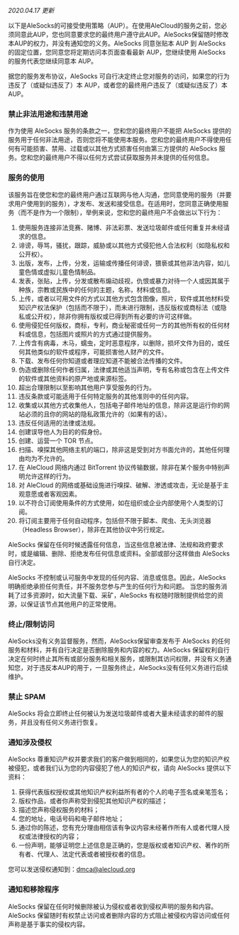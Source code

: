 *2020.04.17 更新*



以下是AleSocks的可接受使用策略（AUP）。在使用AleCloud的服务之前，您必须同意此AUP，您也同意要求您的最终用户遵守此AUP。AleSocks保留随时修改本AUP的权力，并没有通知您的义务。AleSocks 同意张贴本 AUP 到 AleSocks 的固定位置，您同意您将定期访问本页面查看最新 AUP，您继续使用 AleSocks 的服务代表您继续同意本 AUP。

据您的服务发布协议，AleSocks 可自行决定终止您对服务的访问，如果您的行为违反了（或疑似违反了）本 AUP，或者您的最终用户违反了（或疑似违反了）本 AUP。

### 禁止非法用途和违禁用途

作为使用 AleSocks 服务的条款之一，您和您的最终用户不能把 AleSocks 提供的服务用于任何非法用途，否则您将不能使用本服务。您和您的最终用户不得使用任何有可能损害、禁用、过载或以其他方式损害任何由第三方提供的 AleSocks 服务。您和您的最终用户不得以任何方式尝试获取服务并未提供的任何信息。

### 服务的使用

该服务旨在使您和您的最终用户通过互联网与他人沟通，您同意使用的服务（并要求用户使用到的服务），才发布、发送和接受信息。在适用时，您同意正确使用服务（而不是作为一个限制），举例来说，您和您的最终用户不会做出以下行为：

1. 使用服务连接非法竞赛、赌博、非法彩票、发送垃圾邮件或任何重复并未经请求的信息。
2. 诽谤，辱骂，骚扰，跟踪，威胁或以其他方式侵犯他人合法权利（如隐私权和公开权）。
3. 出版，发布，上传，分发，运输或传播任何诽谤，猥亵或其他非法内容，如儿童色情或虚拟儿童色情制品。
4. 发表，张贴，上传，分发或散布煽动歧视，仇恨或暴力对待一个人或因其属于种族，宗教或民族中的任何的主题，名称，材料或信息。
5. 上传，或者以可用文件的方式以其他方式包含图像，照片，软件或其他材料受知识产权法保护（包括而不限于），而未进行限制，违反版权或商标法（或隐私或公开权），除非你拥有版权或已得到所有必要的许可这样做。
6. 使用侵犯任何版权，商标，专利，商业秘密或任何一方的其他所有权的任何材料或信息，包括图片或照片的方式通过提供服务。
7. 上传含有病毒，木马，蠕虫，定时恶意程序，以删除，损坏文件为目的，或任何其他类似的软件或程序，可能损害他人财产的文件。
8. 下载、发布任何你知道或者理应知道不能被合法传播的文件。
9. 伪造或删除任何作者归属，法律或其他适当声明，专有名称或包含在上传文件的软件或其他资料的原产地或来源标签。
10. 超出合理限制以至影响其他用户享受服务的行为。
11. 违反条款或可能适用于任何特定服务的其他准则中的任何内容。
12. 收集或以其他方式收集他人，包括电子邮件地址的信息，除非这是运行你的网站必须的且你的网站的隐私政策允许的（如果有的话）。
13. 违反任何适用的法律或法规。
14. 创建误导他人为目的的假身份。
15. 创建、运营一个 TOR 节点。
16. 扫描、嗅探其他网络主机的端口，除非这是受到对方书面允许的，其他任何理由均为不允许的。
17. 在 AleCloud 网络内通过 BitTorrent 协议传输数据，除非在某个服务中特别声明允许这样的行为。
18. 对 AleCloud 的网络或基础设施进行嗅探、破解、渗透或攻击，无论是基于主观意愿或者客观因素。
19. 以不符合订阅使用条件的方式使用，如在组织或企业内部使用个人类型的订阅。
20. 将订阅主要用于任何自动程序，包括但不限于脚本、爬虫、无头浏览器（Headless Browser），除非在其他协议中另行规定。

AleSocks 保留在任何时候透露任何信息，当这些信息被法律、法规和政府要求时，或是编辑、删除、拒绝发布任何信息或资料。全部或部分这样做由 AleSocks 自行决定。

AleSocks 不控制或认可服务中发现的任何内容、消息或信息。因此，AleSocks明确拒绝承担任何责任，并不服务您参与产生的任何行为和问题。
当您的服务消耗了过多资源时，如大流量下载、采矿，AleSocks 有权随时限制提供给您的资源，以保证该节点其他用户的正常使用。

### 终止/限制访问

AleSocks没有义务监督服务，然而，AleSocks保留审查发布于 AleSocks 的任何服务和材料，并有自行决定是否删除服务和内容的权力。AleSocks 保留权利自行决定在何时终止其所有或部分服务和相关服务，或限制其访问权限，并没有义务通知您，对于违反本AUP的用于，一旦服务终止，AleSocks没有任何义务进行后续维护。

### 禁止 SPAM

AleSocks 将会立即终止任何被认为发送垃圾邮件或者大量未经请求的邮件的服务，并且没有任何义务进行恢复。

### 通知涉及侵权

AleSocks 尊重知识产权并要求我们的客户做到相同的，如果您认为您的知识产权被侵犯，或者我们认为您的内容侵犯了他人的知识产权，请向 AleSocks 提供以下资料：
1. 获得代表版权授权或其他知识产权利益所有者的个人的电子签名或亲笔签名；
2. 版权作品，或者你声称受到侵犯其他知识产权的描述；
3. 描述您声称侵权服务的材料；
4. 您的地址，电话号码和电子邮件地址；
5. 通过你的陈述，您有充分理由相信该有争议内容未经著作所有人或者代理人授权或法律授权的内容；
6. 一份声明，能够证明您上述信息是正确的，您是版权或者知识产权、著作的所有者、代理人、法定代表或者被授权者的信息。

您可以发送侵权通知到：dmca@alecloud.org

### 通知和移除程序

AleSocks 保留在任何时候删除被认为侵权或者收到侵权声明的服务和内容。AleSocks 保留随时有权禁止访问或者删除内容的方式阻止被侵权内容访问或任何声称是基于事实的侵权内容。